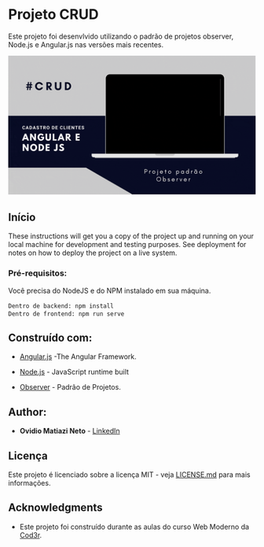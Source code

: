 # Projeto CRUD


Este projeto foi desenvlvido utilizando o padrão de projetos observer, Node.js e Angular.js nas versões mais recentes.

![Preview](https://github.com/omnweb/Angular.js-Crud-Products/blob/master/crud.gif?raw=true)

## Início

These instructions will get you a copy of the project up and running on your local machine for development and testing purposes. See deployment for notes on how to deploy the project on a live system.

### Pré-requisitos:

Você precisa do NodeJS e do NPM instalado em sua máquina.

```
Dentro de backend: npm install
Dentro de frontend: npm run serve
```

## Construído com:

* [Angular.js](https://angularjs.org/) -The Angular Framework.
* [Node.js](https://nodejs.org/en/) - JavaScript runtime built

* [Observer](https://www.dofactory.com/javascript/design-patterns/observer) - Padrão de Projetos. 

## Author:

* **Ovidio Matiazi Neto** - [LinkedIn](https://www.linkedin.com/in/ovidio-matiazi-neto-38a937130/)


## Licença

Este projeto é licenciado sobre a licença MIT - veja [LICENSE.md](LICENSE.md) para mais informações.

## Acknowledgments

* Este projeto foi construído durante as aulas do curso Web Moderno da [Cod3r](https://github.com/cod3rcursos).
